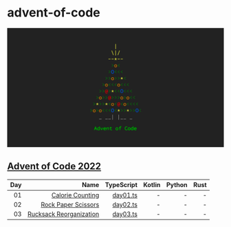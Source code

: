 # advent-of-code
![Advent of code logo](https://github.com/MilanPavel/advent-of-code/blob/main/header.png)

## [Advent of Code 2022](https://adventofcode.com/2022)
|Day|Name|TypeScript|Kotlin|Python|Rust|
|--:|--:|--:|--:|--:|--:|
|01|[Calorie Counting](https://adventofcode.com/2022/day/1)|[day01.ts](2022/day-01/day01.ts)| - | - | - |
|02|[Rock Paper Scissors](https://adventofcode.com/2022/day/2)|[day02.ts](2022/day-02/day02.ts)| - | - | - |
|03|[Rucksack Reorganization](https://adventofcode.com/2022/day/3)|[day03.ts](2022/day-03/day03.ts)| - | - | - |
